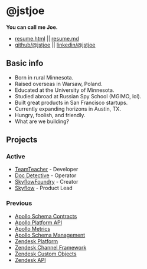 # @jstjoe

**You can call me Joe.**

- [resume.html](https://jstjoe.github.io/docs/resume) || [resume.md](https://jstjoe.github.io/docs/resume.md)
- [github/@jstjoe](https://github.com/jstjoe) || [linkedin/@jstjoe](https://www.linkedin.com/in/jstjoe/)

## Basic info

- Born in rural Minnesota.
- Raised overseas in Warsaw, Poland.
- Educated at the University of Minnesota.
- Studied abroad at Russian Spy School (MGIMO, lol).
- Built great products in San Francisco startups.
- Currently expanding horizons in Austin, TX.
- Hungry, foolish, and friendly.
- What are we building?

## Projects

### Active

- [TeamTeacher](https://www.teamteacher.ai/) - Developer
- [Doc Detective](https://doc-detective.com/) - Operator
- [SkyflowFoundry](https://github.com/SkyflowFoundry) - Creator
- [Skyflow](https://www.skyflow.com) - Product Lead

### Previous

- [Apollo Schema Contracts](https://www.apollographql.com/docs/graphos/platform/schema-management/delivery/contracts/overview)
- [Apollo Platform API](https://www.apollographql.com/docs/graphos/platform/platform-api)
- [Apollo Metrics](https://www.apollographql.com/docs/graphos/platform/insights)
- [Apollo Schema Management](https://www.apollographql.com/docs/graphos/platform/schema-management)
- [Zendesk Platform](https://developer.zendesk.com/documentation/)
- [Zendesk Channel Framework](https://developer.zendesk.com/documentation/channel_framework/)
- [Zendesk Custom Objects](https://developer.zendesk.com/documentation/custom-data/)
- [Zendesk API](https://developer.zendesk.com/api-reference/)
